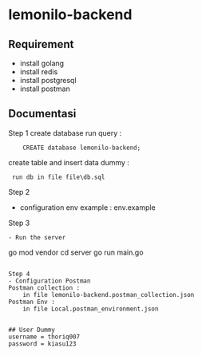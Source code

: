 # lemonilo-backend 


## Requirement
- install golang
- install redis 
- install postgresql
- install postman


## Documentasi
Step 1 
create database run query : 
```
    CREATE database lemonilo-backend;
```

create table and insert data dummy :
```
 run db in file file\db.sql
```

Step 2
- configuration env 
example : 
env.example

Step 3
```
- Run the server
```
go mod vendor
cd server
go run main.go
```

Step 4
- Configuration Postman
Postman collection : 
    in file lemonilo-backend.postman_collection.json
Postman Env : 
    in file Local.postman_environment.json


## User Dummy 
username = thoriq007 
password = kiasu123
